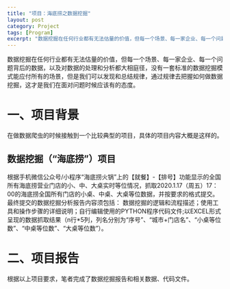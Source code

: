 ```yaml
---
title: "项目：海底捞之数据挖掘"
layout: post
category: Project
tags: [Program]
excerpt: "数据挖掘在任何行业都有无法估量的价值，但每一个场景、每一家企业、每一个问题背后的数据，以及对数据的处理和分析都大相庭径，没有一套标准的数据挖掘模式能应付所有的场景，但是我们可以发现和总结规律，通过规律去把握如何做数据挖掘，这才是我们在面对问题时候应该有的态度。"
---
```


数据挖掘在任何行业都有无法估量的价值，但每一个场景、每一家企业、每一个问题背后的数据，以及对数据的处理和分析都大相庭径，没有一套标准的数据挖掘模式能应付所有的场景，但是我们可以发现和总结规律，通过规律去把握如何做数据挖掘，这才是我们在面对问题时候应该有的态度。

# 一、项目背景
在做数据爬虫的时候接触到一个比较典型的项目，具体的项目内容大概是这样的。

## 数据挖掘（“海底捞”）项目
根据手机微信公众号/小程序“海底捞火锅”上的【就餐】-【排号】功能显示的全国所有海底捞营业门店的小、中、大桌实时等位情况，抓取2020.1.17（周五）17：00的海底捞全国所有门店的小桌、中桌、大桌等位数据，并按要求的格式提交。
最终提交的数据挖掘分析报告内容须包括： 数据挖掘的逻辑和流程描述；使用工具和操作步骤的详细说明；自行编辑使用的PYTHON程序代码文件;以EXCEL形式呈现的数据抓取结果（n行*5列，列名分别为“序号”、“城市+门店名”、“小桌等位数”、“中桌等位数”、“大桌等位数”）。

# 二、项目报告
根据以上项目要求，笔者完成了数据挖掘报告和相关数据、代码文件。

